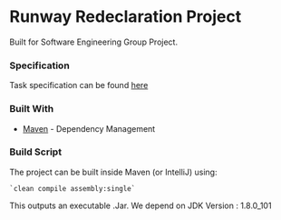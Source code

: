 # Runway Redeclaration Project

Built for Software Engineering Group Project.

### Specification

Task specification can be found [here](https://secure.ecs.soton.ac.uk/noteswiki/w/Runway_Re-declaration_Tool_2017)


### Built With

* [Maven](https://maven.apache.org/) - Dependency Management

### Build Script

The project can be built inside Maven (or IntelliJ) using:

    `clean compile assembly:single`

This outputs an executable .Jar. We depend on JDK Version : 1.8.0_101

